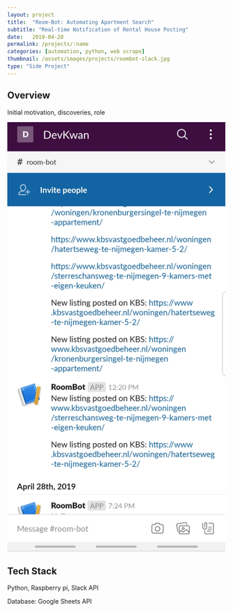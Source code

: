 ```yaml
---
layout: project
title:  "Room-Bot: Automating Apartment Search"
subtitle: "Real-time Notification of Rental House Posting"
date:   2019-04-28
permalink: /projects/:name
categories: [automation, python, web scrape]
thumbnail: /assets/images/projects/roombot-slack.jpg
type: "Side Project"
---
```


## Overview

Initial motivation, discoveries, role

<img src="/assets/images/roombot-slack.jpg" alt="Screenshot of Room-bot on Slack" title="Screenshot of Room-bot on Slack" width="500px" />

## Tech Stack
Python, Raspberry pi, Slack API

Database: Google Sheets API

